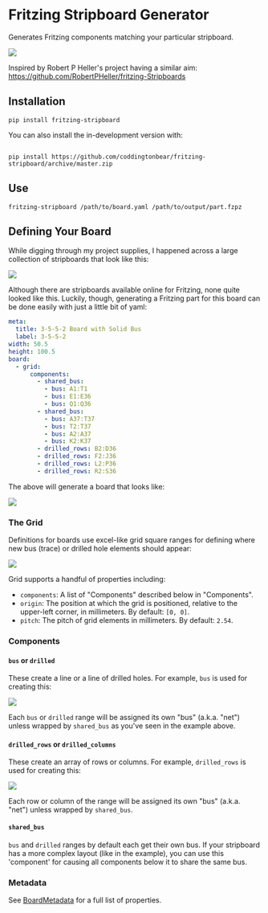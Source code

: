 # Fritzing Stripboard Generator

Generates Fritzing components matching your particular stripboard.

![](https://coddingtonbear-public.s3.us-west-2.amazonaws.com/github/fritzing-stripboard/practical.png)

Inspired by Robert P Heller's project having a similar aim: https://github.com/RobertPHeller/fritzing-Stripboards

## Installation

```
pip install fritzing-stripboard
```

You can also install the in-development version with:

```

pip install https://github.com/coddingtonbear/fritzing-stripboard/archive/master.zip

```

## Use

```
fritzing-stripboard /path/to/board.yaml /path/to/output/part.fzpz
```

## Defining Your Board

While digging through my project supplies, I happened across a
large collection of stripboards that look like this:

![](https://coddingtonbear-public.s3.us-west-2.amazonaws.com/github/fritzing-stripboard/amz_example.jpg)

Although there are stripboards available online for Fritzing,
none quite looked like this.  Luckily, though, generating a 
Fritzing part for this board can be done easily with just a little
bit of yaml:


```yaml
meta:
  title: 3-5-5-2 Board with Solid Bus
  label: 3-5-5-2
width: 50.5
height: 100.5
board:
  - grid:
      components:
        - shared_bus:
          - bus: A1:T1
          - bus: E1:E36
          - bus: Q1:Q36
        - shared_bus:
          - bus: A37:T37
          - bus: T2:T37
          - bus: A2:A37
          - bus: K2:K37
        - drilled_rows: B2:D36
        - drilled_rows: F2:J36
        - drilled_rows: L2:P36
        - drilled_rows: R2:S36

```

The above will generate a board that looks like:

![](https://coddingtonbear-public.s3.us-west-2.amazonaws.com/github/fritzing-stripboard/rendered.png)

### The Grid

Definitions for boards use excel-like grid square ranges for defining
where new bus (trace) or drilled hole elements should appear:

![](https://coddingtonbear-public.s3.us-west-2.amazonaws.com/github/fritzing-stripboard/columns_rows.png)

Grid supports a handful of properties including:

- `components`: A list of "Components" described below in "Components".
- `origin`: The position at which the grid is positioned, relative to the upper-left corner, in millimeters.  By default: `[0, 0]`.
- `pitch`: The pitch of grid elements in millimeters.  By default: `2.54`.


### Components

#### `bus` or `drilled`

These create a line or a line of drilled holes.  For example,
`bus` is used for creating this:

![](https://coddingtonbear-public.s3.us-west-2.amazonaws.com/github/fritzing-stripboard/bus.png)

Each `bus` or `drilled` range will be assigned its own "bus"
(a.k.a. "net") unless wrapped by `shared_bus` as you've seen in the
example above.

####  `drilled_rows` or `drilled_columns`

These create an array of rows or columns.  For example, 
`drilled_rows` is used for creating this:

![](https://coddingtonbear-public.s3.us-west-2.amazonaws.com/github/fritzing-stripboard/drilled_bus_rows.png)

Each row or column of the range will be assigned its own "bus"
(a.k.a. "net") unless wrapped by `shared_bus`.

#### `shared_bus`

`bus` and `drilled` ranges by default each get their own bus.  If your
stripboard has a more complex layout (like in the example), you can
use this 'component' for causing all components below it to share
the same bus.

### Metadata

See [BoardMetadata](https://github.com/coddingtonbear/fritzing-stripboard/blob/main/src/fritzing_stripboard/types.py#L12) for a full list of properties.
